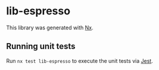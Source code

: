 # lib-espresso

This library was generated with [Nx](https://nx.dev).

## Running unit tests

Run `nx test lib-espresso` to execute the unit tests via [Jest](https://jestjs.io).
